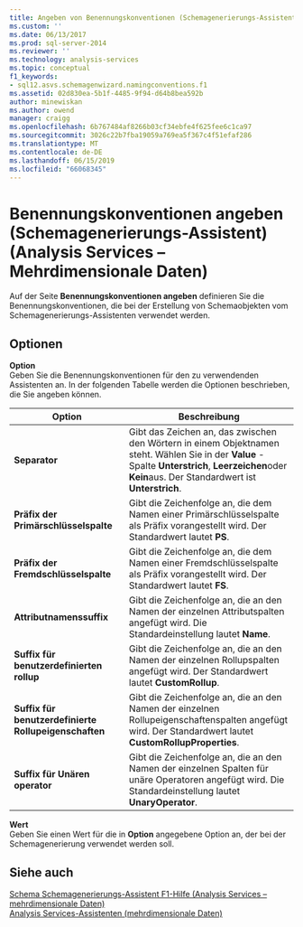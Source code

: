 ```yaml
---
title: Angeben von Benennungskonventionen (Schemagenerierungs-Assistent) (Analysis Services – mehrdimensionale Daten) | Microsoft-Dokumentation
ms.custom: ''
ms.date: 06/13/2017
ms.prod: sql-server-2014
ms.reviewer: ''
ms.technology: analysis-services
ms.topic: conceptual
f1_keywords:
- sql12.asvs.schemagenwizard.namingconventions.f1
ms.assetid: 02d830ea-5b1f-4485-9f94-d64b8bea592b
author: minewiskan
ms.author: owend
manager: craigg
ms.openlocfilehash: 6b767484af8266b03cf34ebfe4f625fee6c1ca97
ms.sourcegitcommit: 3026c22b7fba19059a769ea5f367c4f51efaf286
ms.translationtype: MT
ms.contentlocale: de-DE
ms.lasthandoff: 06/15/2019
ms.locfileid: "66068345"
---
```

# <a name="specify-naming-conventions-schema-generation-wizard-analysis-services---multidimensional-data"></a>Benennungskonventionen angeben (Schemagenerierungs-Assistent) (Analysis Services – Mehrdimensionale Daten)
  Auf der Seite **Benennungskonventionen angeben** definieren Sie die Benennungskonventionen, die bei der Erstellung von Schemaobjekten vom Schemagenerierungs-Assistenten verwendet werden.  
  
## <a name="options"></a>Optionen  
 **Option**  
 Geben Sie die Benennungskonventionen für den zu verwendenden Assistenten an. In der folgenden Tabelle werden die Optionen beschrieben, die Sie angeben können.  
  
|Option|Beschreibung|  
|------------|-----------------|  
|**Separator**|Gibt das Zeichen an, das zwischen den Wörtern in einem Objektnamen steht. Wählen Sie in der **Value** -Spalte **Unterstrich**, **Leerzeichen**oder **Kein**aus. Der Standardwert ist **Unterstrich**.|  
|**Präfix der Primärschlüsselspalte**|Gibt die Zeichenfolge an, die dem Namen einer Primärschlüsselspalte als Präfix vorangestellt wird. Der Standardwert lautet **PS**.|  
|**Präfix der Fremdschlüsselspalte**|Gibt die Zeichenfolge an, die dem Namen einer Fremdschlüsselspalte als Präfix vorangestellt wird. Der Standardwert lautet **FS**.|  
|**Attributnamenssuffix**|Gibt die Zeichenfolge an, die an den Namen der einzelnen Attributspalten angefügt wird. Die Standardeinstellung lautet **Name**.|  
|**Suffix für benutzerdefinierten rollup**|Gibt die Zeichenfolge an, die an den Namen der einzelnen Rollupspalten angefügt wird. Der Standardwert lautet **CustomRollup**.|  
|**Suffix für benutzerdefinierte Rollupeigenschaften**|Gibt die Zeichenfolge an, die an den Namen der einzelnen Rollupeigenschaftenspalten angefügt wird. Der Standardwert lautet **CustomRollupProperties**.|  
|**Suffix für Unären operator**|Gibt die Zeichenfolge an, die an den Namen der einzelnen Spalten für unäre Operatoren angefügt wird. Die Standardeinstellung lautet **UnaryOperator**.|  
  
 **Wert**  
 Geben Sie einen Wert für die in **Option** angegebene Option an, der bei der Schemagenerierung verwendet werden soll.  
  
## <a name="see-also"></a>Siehe auch  
 [Schema Schemagenerierungs-Assistent F1-Hilfe &#40;Analysis Services – mehrdimensionale Daten&#41;](schema-generation-wizard-f1-help-analysis-services-multidimensional-data.md)   
 [Analysis Services-Assistenten &#40;mehrdimensionale Daten&#41;](analysis-services-wizards-multidimensional-data.md)  
  
  
